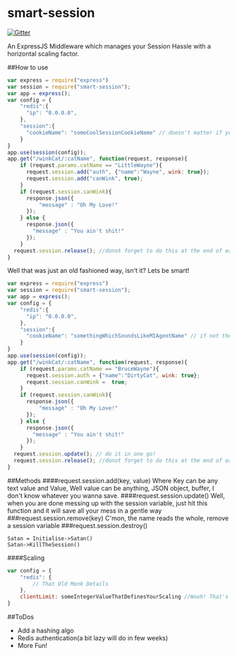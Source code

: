 smart-session
=============

[![Gitter](https://badges.gitter.im/Join%20Chat.svg)](https://gitter.im/DronRathore/smart-session?utm_source=badge&utm_medium=badge&utm_campaign=pr-badge&utm_content=badge)

An ExpressJS Middleware which manages your Session Hassle with a horizontal scaling factor.

##How to use

```javascript
var express = require("express")
var session = require("smart-session");
var app = express();
var config = {
    "redis":{
      "ip": "0.0.0.0",
    },
    "session":{
      "cookieName": "someCoolSessionCookieName" // doesn't matter if you don't give one
    }
}
app.use(session(config));
app.get("/winkCat/:catName", function(request, response){
    if (request.params.catName == "LittleWayne"){
      request.session.add("auth", {"name":"Wayne", wink: true});
      request.session.add("canWink", true);
    }
    if (request.session.canWink){
      response.json({
          "message" : "Oh My Love!"
      });
    } else {
      response.json({
        "message" : "You ain't shit!"
      });
    }
  request.session.release(); //donot forget to do this at the end of each request to achieve scaling! 
}
```
Well that was just an old fashioned way, isn't it? Lets be smart!
```javascript
var express = require("express")
var session = require("smart-session");
var app = express();
var config = {
    "redis":{
      "ip": "0.0.0.0",
    },
    "session":{
      "cookieName": "somethingWhichSoundsLikeMIAgentName" // if not then I have a default one
    }
}
app.use(session(config));
app.get("/winkCat/:catName", function(request, response){
    if (request.params.catName == "BruceWayne"){
      request.session.auth = {"name":"DirtyCat", wink: true};
      request.session.canWink =  true;
    }
    if (request.session.canWink){
      response.json({
          "message" : "Oh My Love!"
      });
    } else {
      response.json({
        "message" : "You ain't shit!"
      });
    }
  request.session.update(); // do it in one go!
  request.session.release(); //donot forget to do this at the end of each request to achieve scaling! 
}
```
##Methods
####request.session.add(key, value)
Where Key can be any text value and Value, Well value can be anything, JSON object, buffer, I don't know whatever you wanna save.
####request.session.update()
Well, when you are done messing up with the session variable, just hit this function and it will save all your mess in a gentle way
###request.session.remove(key)
C'mon, the name reads the whole, remove a session variable
###request.session.destroy()
```
Satan = Initialise->Satan()
Satan->KillTheSession()
```
####Scaling
```javascript
var config = {
    "redis": {
        // That Old Monk Details
    },
    clientLimit: someIntegerValueThatDefinesYourScaling //Wooh! That's too long
}
```
##ToDos
 - Add a hashing algo
 - Redis authentication(a bit lazy will do in few weeks)
 - More Fun!

